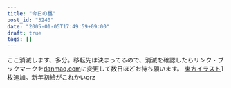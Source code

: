 ```yaml
---
title: "今日の昼"
post_id: "3240"
date: "2005-01-05T17:49:59+09:00"
draft: true
tags: []
---
```



ここ消滅します、多分。移転先は決まってるので、消滅を確認したらリンク・ブックマークを[danmaq.com](https://danmaq.com/)に変更して数日ほどお待ち願います。 [東方イラスト](https://danmaq.com/3239)1枚追加。新年初絵がこれかいorz

